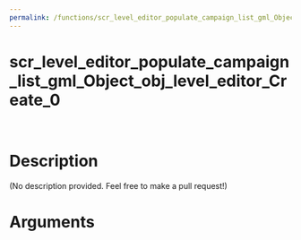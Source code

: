 ```yaml
---
permalink: /functions/scr_level_editor_populate_campaign_list_gml_Object_obj_level_editor_Create_0
---
```

# scr_level_editor_populate_campaign_list_gml_Object_obj_level_editor_Create_0  
&nbsp;  
# Description  
(No description provided. Feel free to make a pull request!) 
&nbsp;  
# Arguments


